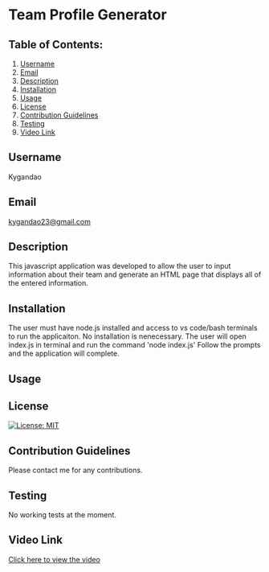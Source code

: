 
# Team Profile Generator
  
## Table of Contents:
  1. [Username](#username)
  2. [Email](#email)
  3. [Description](#description)
  4. [Installation](#installation)
  5. [Usage](#usage)
  6. [License](#license)
  7. [Contribution Guidelines](#contributing-guidelines)
  8. [Testing](#testing)
  9. [Video Link](#video-link)

## Username
Kygandao

## Email
kygandao23@gmail.com

## Description
This javascript  application was developed to allow the user to input information about their team and generate an HTML page that displays all of the entered information.  

## Installation
The user must have node.js installed and access to vs code/bash terminals to run the applicaiton. No installation is nenecessary. The user will open index.js in terminal and run the command 'node index.js' Follow the prompts and the application will complete.

## Usage


## License
[![License: MIT](https://img.shields.io/badge/License-MIT-yellow.svg)](https://opensource.org/licenses/MIT)

## Contribution Guidelines
Please contact me for any contributions.

## Testing
No working tests at the moment.

## Video Link
[Click here to view the video](https://drive.google.com/file/d/1A04NZEtmf8KKi4EE3vc3yf4YP53oS8sS/view?usp=sharing)
